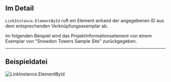 ## Im Detail
`LinkInstance.ElementById` ruft ein Element anhand der angegebenen ID aus dem entsprechenden Verknüpfungsexemplar ab.

Im folgenden Beispiel wird das Projektinformationselement von einem Exemplar von "Snowdon Towers Sample Site" zurückgegeben.
___
## Beispieldatei

![LinkInstance.ElementById](./Revit.Elements.LinkInstance.ElementById_img.jpg)
